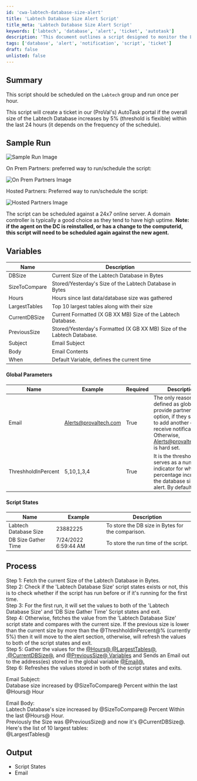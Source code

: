 ```yaml
---
id: 'cwa-labtech-database-size-alert'
title: 'Labtech Database Size Alert Script'
title_meta: 'Labtech Database Size Alert Script'
keywords: ['labtech', 'database', 'alert', 'ticket', 'autotask']
description: 'This document outlines a script designed to monitor the Labtech Database size and create a ticket in AutoTask if the database size increases by a specified threshold within the last 24 hours. The script can be scheduled to run hourly and includes details on variables, global parameters, and the process flow for execution.'
tags: ['database', 'alert', 'notification', 'script', 'ticket']
draft: false
unlisted: false
---
```

## Summary

This script should be scheduled on the `Labtech` group and run once per hour.

This script will create a ticket in our (ProVal's) AutoTask portal if the overall size of the Labtech Database increases by 5% (threshold is flexible) within the last 24 hours (it depends on the frequency of the schedule).

## Sample Run

![Sample Run Image](..\..\..\static\img\Database-size-increased-by-5%Global\image_1.png)

On Prem Partners: preferred way to run/schedule the script: 

![On Prem Partners Image](..\..\..\static\img\Database-size-increased-by-5%Global\image_2.png)

Hosted Partners: Preferred way to run/schedule the script:

![Hosted Partners Image](..\..\..\static\img\Database-size-increased-by-5%Global\image_3.png)

The script can be scheduled against a 24x7 online server. A domain controller is typically a good choice as they tend to have high uptime. **Note: if the agent on the DC is reinstalled, or has a change to the computerid, this script will need to be scheduled again against the new agent.**

## Variables

| Name              | Description                                                   |
|-------------------|---------------------------------------------------------------|
| DBSize            | Current Size of the Labtech Database in Bytes                |
| SizeToCompare     | Stored/Yesterday's Size of the Labtech Database in Bytes     |
| Hours             | Hours since last data/database size was gathered              |
| LargestTables     | Top 10 largest tables along with their size                   |
| CurrentDBSize     | Current Formatted (X GB XX MB) Size of the Labtech Database. |
| PreviousSize      | Stored/Yesterday's Formatted (X GB XX MB) Size of the Labtech Database. |
| Subject           | Email Subject                                                |
| Body              | Email Contents                                               |
| When              | Default Variable, defines the current time                   |

#### Global Parameters

| Name                | Example                                      | Required | Description                                                                                                                                                       |
|---------------------|----------------------------------------------|----------|-------------------------------------------------------------------------------------------------------------------------------------------------------------------|
| Email               | [Alerts@provaltech.com](mailto:Alerts@provaltech.com) | True     | The only reason it is defined as global is to provide partners an option, if they so want, to add another email to receive notifications. Otherwise, [Alerts@provaltech.com](mailto:Alerts@provaltech.com) is hard set. |
| ThreshholdInPercent | 5,10,1,3,4                                  | True     | It is the threshold that serves as a numerical indicator for what percentage increase in the database size to alert. By default, 5                             |

#### Script States

| Name                     | Example               | Description                                      |
|--------------------------|-----------------------|--------------------------------------------------|
| Labtech Database Size     | 23882225              | To store the DB size in Bytes for the comparison. |
| DB Size Gather Time      | 7/24/2022 6:59:44 AM | To store the run time of the script.              |

## Process

Step 1: Fetch the current Size of the Labtech Database in Bytes.  
Step 2: Check if the 'Labtech Database Size' script states exists or not, this is to check whether if the script has run before or if it's running for the first time.  
Step 3: For the first run, it will set the values to both of the 'Labtech Database Size' and 'DB Size Gather Time' Script states and exit.  
Step 4: Otherwise, fetches the value from the 'Labtech Database Size' script state and compares with the current size. If the previous size is lower than the current size by more than the @ThreshholdInPercent@% (currently 5%) then it will move to the alert section, otherwise, will refresh the values to both of the script states and exit.  
Step 5: Gather the values for the [@Hours@,@LargestTables@](http://@Hours@,@LargestTables@), [,@CurrentDBSize@](http://,@CurrentDBSize@), and [@PreviousSize@ Variables](http://@PreviousSize@Variables) and Sends an Email out to the address(es) stored in the global variable [@Email@.](http://@Email@.)  
Step 6: Refreshes the values stored in both of the script states and exits.  

Email Subject:  
Database size increased by @SizeToCompare@ Percent within the last @Hours@ Hour

Email Body:  
Labtech Database's size increased by @SizeToCompare@ Percent Within the last @Hours@ Hour.  
Previously the Size was @PreviousSize@ and now it's @CurrentDBSize@.  
Here's the list of 10 largest tables:  
@LargestTables@  

## Output

- Script States
- Email


